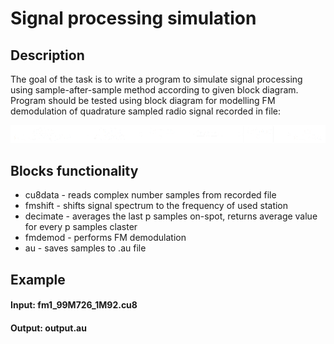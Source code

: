 # Signal processing simulation
## Description
The goal of the task is to write a program to simulate signal processing using sample-after-sample method according to given block diagram.
Program should be tested using block diagram for modelling FM demodulation of quadrature sampled radio signal recorded in file:
<p align="center"><img src="diagram1.png" /></p>

## Blocks functionality
- cu8data - reads complex number samples from recorded file
- fmshift - shifts signal spectrum to the frequency of used station
- decimate - averages the last p samples on-spot, returns average value for every p samples claster
- fmdemod - performs FM demodulation
- au - saves samples to .au file

## Example
#### Input: fm1_99M726_1M92.cu8
#### Output: output.au
